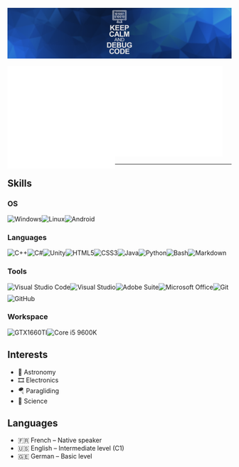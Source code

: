 ![](/Banner.png)

<img align="left" width="48%" alt="metrics" src="https://github.com/Paracetamol56/Paracetamol56/blob/main/metrics.svg"/>
<img width="48%" alt="metrics" src="https://github.com/Paracetamol56/Paracetamol56/blob/main/metrics2.svg"/>

---

## Skills

### OS

<img align="left" alt="Windows" height="26px" src="https://img.shields.io/badge/Windows-0078D6?style=for-the-badge&logo=windows&logoColor=white"/>
<img align="left" alt="Linux" height="26px" src="https://img.shields.io/badge/Linux-FCC624?style=for-the-badge&logo=linux&logoColor=black"/>
<img alt="Android" height="26px" src="https://img.shields.io/badge/Android-3DDC84?style=for-the-badge&logo=android&logoColor=white"/>

### Languages

<img align="left" alt="C++" height="26px" src="https://img.shields.io/badge/C%2B%2B-00599C?style=for-the-badge&logo=c%2B%2B&logoColor=white"/>
<img align="left" alt="C#" height="26px" src="https://img.shields.io/badge/C%23-239120?style=for-the-badge&logo=c-sharp&logoColor=white"/>
<img align="left" alt="Unity" height="26px" src="https://img.shields.io/badge/Unity-100000?style=for-the-badge&logo=unity&logoColor=white"/>
<img align="left" alt="HTML5" height="26px" src="https://img.shields.io/badge/HTML5-E34F26?style=for-the-badge&logo=html5&logoColor=white"/>
<img align="left" alt="CSS3" height="26px" src="https://img.shields.io/badge/CSS-239120?&style=for-the-badge&logo=css3&logoColor=white"/>
<img align="left" alt="Java" height="26px" src="https://img.shields.io/badge/Java-ED8B00?style=for-the-badge&logo=java&logoColor=white"/>
<img align="left" alt="Python" height="26px" src="https://img.shields.io/badge/Python-3776AB?style=for-the-badge&logo=python&logoColor=white"/>
<img align="left" alt="Bash" height="26px" src="https://img.shields.io/badge/Shell_Script-121011?style=for-the-badge&logo=gnu-bash&logoColor=white"/>
<img alt="Markdown" height="26px" src="https://img.shields.io/badge/Markdown-000000?style=for-the-badge&logo=markdown&logoColor=white"/>

### Tools

<img align="left" alt="Visual Studio Code" height="26px" src="https://img.shields.io/badge/Visual_Studio_Code-0078D4?style=for-the-badge&logo=visual%20studio%20code&logoColor=white"/>
<img align="left" alt="Visual Studio" height="26px" src="https://img.shields.io/badge/Visual_Studio_2019-5C2D91?style=for-the-badge&logo=visual%20studio&logoColor=white"/>
<img align="left" alt="Adobe Suite" height="26px" src="https://img.shields.io/badge/Adobe%20suite-FF0000?style=for-the-badge&logo=adobe&logoColor=white"/>
<img align="left" alt="Microsoft Office" height="26px" src="https://img.shields.io/badge/Microsoft_Office-D83B01?style=for-the-badge&logo=microsoft-office&logoColor=white"/>
<img align="left" alt="Git" height="26px" src="https://img.shields.io/badge/Git-F05032?style=for-the-badge&logo=git&logoColor=white"/>
<img alt="GitHub" height="26px" src="https://img.shields.io/badge/GitHub-100000?style=for-the-badge&logo=github&logoColor=white"/>

### Workspace

<img align="left" alt="GTX1660TI" height="26px" src="https://img.shields.io/badge/NVIDIA-GTX1660TI-76B900?style=for-the-badge&logo=nvidia&logoColor=white"/>
<img alt="Core i5 9600K" height="26px" src="https://img.shields.io/badge/Intel-Core_i5_9th-0071C5?style=for-the-badge&logo=intel&logoColor=white"/>

## Interests

- 🔭 Astronomy
- 🎞 Electronics
- 🪂 Paragliding
- 🧪 Science

## Languages

- 🇫🇷 French – Native speaker
- 🇺🇸 English – Intermediate level (C1)
- 🇬🇪 German – Basic level

<br />

<!---
Paracetamol56/Paracetamol56 is a ✨ special ✨ repository because its `README.md` (this file) appears on your GitHub profile.
You can click the Preview link to take a look at your changes.
--->
